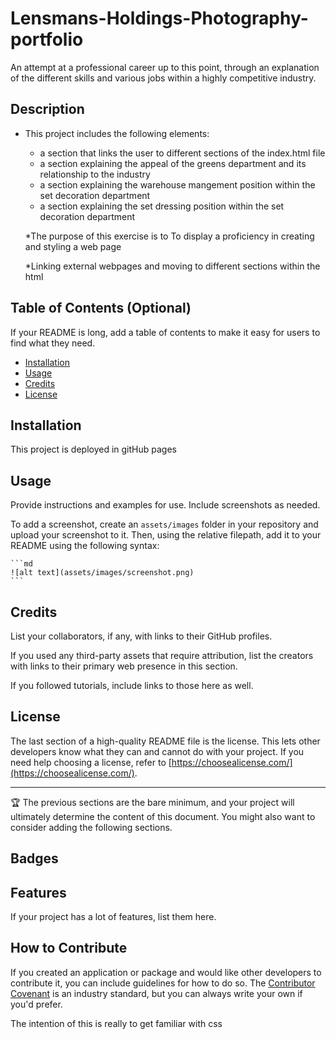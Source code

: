 # Lensmans-Holdings-Photography-portfolio
An attempt at a professional career up to this point, through an explanation of the different skills and various jobs within a highly competitive industry.
## Description

* This project includes the following elements:
  * a section that links the user to different sections of the index.html file
  * a section explaining the appeal of the greens department and its relationship to the industry
  * a section explaining the warehouse mangement position within the set decoration department
  * a section explaining the set dressing position within the set decoration department

  *The purpose of this exercise is to To display a proficiency in creating and styling a web page
  
  *Linking external webpages and moving to different sections within the html


## Table of Contents (Optional)

If your README is long, add a table of contents to make it easy for users to find what they need.

- [Installation](#installation)
- [Usage](#usage)
- [Credits](#credits)
- [License](#license)

## Installation

This project is deployed in gitHub pages 

## Usage

Provide instructions and examples for use. Include screenshots as needed.

To add a screenshot, create an `assets/images` folder in your repository and upload your screenshot to it. Then, using the relative filepath, add it to your README using the following syntax:

    ```md
    ![alt text](assets/images/screenshot.png)
    ```

## Credits

List your collaborators, if any, with links to their GitHub profiles.

If you used any third-party assets that require attribution, list the creators with links to their primary web presence in this section.

If you followed tutorials, include links to those here as well.

## License

The last section of a high-quality README file is the license. This lets other developers know what they can and cannot do with your project. If you need help choosing a license, refer to [https://choosealicense.com/](https://choosealicense.com/).

---

🏆 The previous sections are the bare minimum, and your project will ultimately determine the content of this document. You might also want to consider adding the following sections.

## Badges



## Features

If your project has a lot of features, list them here.

## How to Contribute

If you created an application or package and would like other developers to contribute it, you can include guidelines for how to do so. The [Contributor Covenant](https://www.contributor-covenant.org/) is an industry standard, but you can always write your own if you'd prefer.


The intention of this is really to get familiar with css